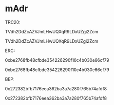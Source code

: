 # mAdr


TRC20:

TVdh2DdZcAZVJmLHwUQXqR9LDxUZgi2Zcm

TVdh2DdZcAZVJmLHwUQXqR9LDxUZgi2Zcm


ERC:

0xbe2768fb48cfbde354226290f10c4b030e66cf79

0xbe2768fb48cfbde354226290f10c4b030e66cf79


BEP:

0x272382bfb7176eea362ba3a7a280f765b74afdf8

0x272382bfb7176eea362ba3a7a280f765b74afdf8
